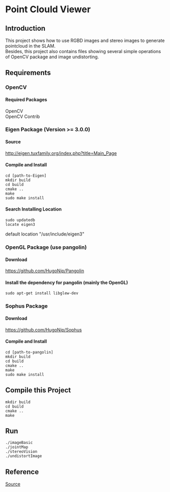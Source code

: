 # Point Clould Viewer
## Introduction
This project shows how to use RGBD images and stereo images to generate pointcloud in the SLAM.  
Besides, this project also contains files showing several simple operations of OpenCV package and image undistorting.

## Requirements
### OpenCV
#### Required Packages
OpenCV  
OpenCV Contrib

### Eigen Package (Version >= 3.0.0)
#### Source
http://eigen.tuxfamily.org/index.php?title=Main_Page

#### Compile and Install
```
cd [path-to-Eigen]
mkdir build
cd build
cmake ..
make 
sudo make install 
```

#### Search Installing Location
```
sudo updatedb
locate eigen3
```

default location "/usr/include/eigen3"


### OpenGL Package (use pangolin)
#### Download
https://github.com/HugoNip/Pangolin

#### Install the dependency for pangolin (mainly the OpenGL)
```
sudo apt-get install libglew-dev
```

### Sophus Package
#### Download
https://github.com/HugoNip/Sophus

#### Compile and Install
```
cd [path-to-pangolin]
mkdir build
cd build
cmake ..
make 
sudo make install 
```

## Compile this Project
```
mkdir build
cd build
cmake ..
make 
```

## Run
```
./imageBasic
./jointMap
./stereoVision
./undistortImage
```
## Reference
[Source](https://github.com/HugoNip/slambook2/tree/master/ch5)
